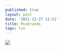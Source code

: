 ```yaml
---
published: true
layout: post
date: '2021-12-27 11:51'
title: Misbrands
tags: luv 
---
```

<a href="https://github.com/mkrl/misbrands"><img src="https://raw.githubusercontent.com/mkrl/misbrands/master/vscode.svg"></a>


